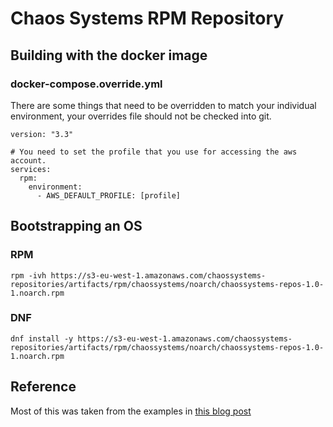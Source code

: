 # Chaos Systems RPM Repository

## Building with the docker image
### docker-compose.override.yml
There are some things that need to be overridden to match your individual environment, your overrides file should not be checked into git.

```
version: "3.3"

# You need to set the profile that you use for accessing the aws account.
services:
  rpm:
    environment:
      - AWS_DEFAULT_PROFILE: [profile]
```

## Bootstrapping an OS

### RPM
`rpm -ivh https://s3-eu-west-1.amazonaws.com/chaossystems-repositories/artifacts/rpm/chaossystems/noarch/chaossystems-repos-1.0-1.noarch.rpm`

### DNF
`dnf install -y https://s3-eu-west-1.amazonaws.com/chaossystems-repositories/artifacts/rpm/chaossystems/noarch/chaossystems-repos-1.0-1.noarch.rpm`

## Reference
Most of this was taken from the examples in [this blog post](http://blog.celingest.com/en/2014/09/17/create-your-own-yum-rpm-repository-using-amazon-s3/)
